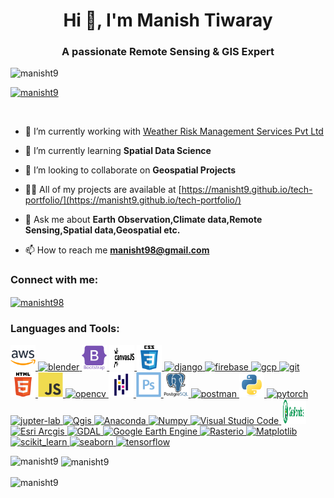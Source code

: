 <h1 align="center">Hi 👋, I'm Manish Tiwaray</h1>
<h3 align="center">A passionate Remote Sensing & GIS Expert</h3>

<p align="left"> <img src="https://komarev.com/ghpvc/?username=manisht9&label=Profile%20views&color=0e75b6&style=flat" alt="manisht9" /> </p>

<p align="left"> <a href="https://github.com/ryo-ma/github-profile-trophy"><img src="https://github-profile-trophy.vercel.app/?username=manisht9" alt="manisht9" /></a> </p>

<p align="left"> <a href="https://twitter.com/" target="blank"><img src="https://img.shields.io/twitter/follow/?logo=twitter&style=for-the-badge" alt="" /></a> </p>

- 🔭 I’m currently working with [Weather Risk Management Services Pvt Ltd](https://wrmsglobal.com/)

- 🌱 I’m currently learning **Spatial Data Science**

- 👯 I’m looking to collaborate on **Geospatial Projects**

- 👨‍💻 All of my projects are available at [https://manisht9.github.io/tech-portfolio/](https://manisht9.github.io/tech-portfolio/)

- 💬 Ask me about **Earth Observation,Climate data,Remote Sensing,Spatial data,Geospatial etc.**

- 📫 How to reach me **manisht98@gmail.com**

<h3 align="left">Connect with me:</h3>
<p align="left">
<a href="https://linkedin.com/in/manisht98" target="blank"><img align="center" src="https://raw.githubusercontent.com/rahuldkjain/github-profile-readme-generator/master/src/images/icons/Social/linked-in-alt.svg" alt="manisht98" height="30" width="40" /></a>
</p>

<h3 align="left">Languages and Tools:</h3>
<p align="left"> <a href="https://aws.amazon.com" target="_blank" rel="noreferrer"> <img src="https://raw.githubusercontent.com/devicons/devicon/master/icons/amazonwebservices/amazonwebservices-original-wordmark.svg" alt="aws" width="40" height="40"/> </a> <a href="https://www.blender.org/" target="_blank" rel="noreferrer"> <img src="https://download.blender.org/branding/community/blender_community_badge_white.svg" alt="blender" width="40" height="40"/> </a> <a href="https://getbootstrap.com" target="_blank" rel="noreferrer"> <img src="https://raw.githubusercontent.com/devicons/devicon/master/icons/bootstrap/bootstrap-plain-wordmark.svg" alt="bootstrap" width="40" height="40"/> </a> <a href="https://canvasjs.com" target="_blank" rel="noreferrer"> <img src="https://raw.githubusercontent.com/Hardik0307/Hardik0307/master/assets/canvasjs-charts.svg" alt="canvasjs" width="40" height="40"/> </a> <a href="https://www.w3schools.com/css/" target="_blank" rel="noreferrer"> <img src="https://raw.githubusercontent.com/devicons/devicon/master/icons/css3/css3-original-wordmark.svg" alt="css3" width="40" height="40"/> </a> <a href="https://www.djangoproject.com/" target="_blank" rel="noreferrer"> <img src="https://cdn.worldvectorlogo.com/logos/django.svg" alt="django" width="40" height="40"/> </a> <a href="https://firebase.google.com/" target="_blank" rel="noreferrer"> <img src="https://www.vectorlogo.zone/logos/firebase/firebase-icon.svg" alt="firebase" width="40" height="40"/> </a> <a href="https://cloud.google.com" target="_blank" rel="noreferrer"> <img src="https://www.vectorlogo.zone/logos/google_cloud/google_cloud-icon.svg" alt="gcp" width="40" height="40"/> </a> <a href="https://git-scm.com/" target="_blank" rel="noreferrer"> <img src="https://www.vectorlogo.zone/logos/git-scm/git-scm-icon.svg" alt="git" width="40" height="40"/> </a> <a href="https://www.w3.org/html/" target="_blank" rel="noreferrer"> <img src="https://raw.githubusercontent.com/devicons/devicon/master/icons/html5/html5-original-wordmark.svg" alt="html5" width="40" height="40"/> </a> <a href="https://developer.mozilla.org/en-US/docs/Web/JavaScript" target="_blank" rel="noreferrer"> <img src="https://raw.githubusercontent.com/devicons/devicon/master/icons/javascript/javascript-original.svg" alt="javascript" width="40" height="40"/> </a> <a href="https://opencv.org/" target="_blank" rel="noreferrer"> <img src="https://www.vectorlogo.zone/logos/opencv/opencv-icon.svg" alt="opencv" width="40" height="40"/> </a> <a href="https://pandas.pydata.org/" target="_blank" rel="noreferrer"> <img src="https://raw.githubusercontent.com/devicons/devicon/2ae2a900d2f041da66e950e4d48052658d850630/icons/pandas/pandas-original.svg" alt="pandas" width="40" height="40"/> </a> <a href="https://www.photoshop.com/en" target="_blank" rel="noreferrer"> <img src="https://raw.githubusercontent.com/devicons/devicon/master/icons/photoshop/photoshop-line.svg" alt="photoshop" width="40" height="40"/> </a> <a href="https://www.postgresql.org" target="_blank" rel="noreferrer"> <img src="https://raw.githubusercontent.com/devicons/devicon/master/icons/postgresql/postgresql-original-wordmark.svg" alt="postgresql" width="40" height="40"/> </a> <a href="https://postman.com" target="_blank" rel="noreferrer"> <img src="https://www.vectorlogo.zone/logos/getpostman/getpostman-icon.svg" alt="postman" width="40" height="40"/> </a> <a href="https://www.python.org" target="_blank" rel="noreferrer"> <img src="https://raw.githubusercontent.com/devicons/devicon/master/icons/python/python-original.svg" alt="python" width="40" height="40"/> </a> <a href="https://pytorch.org/" target="_blank" rel="noreferrer"> <img src="https://www.vectorlogo.zone/logos/pytorch/pytorch-icon.svg" alt="pytorch" width="40" height="40"/> </a> <a href="https://jupyter.org/" target="_blank" rel="noreferrer"> <img src="https://www.svgrepo.com/show/353949/jupyter.svg" alt="jupter-lab" width="40" height="40"/> </a> <a href="https://www.qgis.org/en/site/" target="_blank" rel="noreferrer"> <img src="https://www.svgrepo.com/show/342141/qgis.svg" alt="Qgis" width="40" height="40"/>
</a> <a href="https://www.anaconda.com/" target="_blank" rel="noreferrer"> <img src="https://www.svgrepo.com/show/373523/conda.svg" alt="Anaconda" width="40" height="40"/>
</a> <a href="https://numpy.org/" target="_blank" rel="noreferrer"> <img src="https://www.svgrepo.com/show/373938/numpy.svg" alt="Numpy" width="40" height="40"/>
</a> <a href="https://code.visualstudio.com/" target="_blank" rel="noreferrer"> <img src="https://www.svgrepo.com/show/354522/visual-studio-code.svg" alt="Visual Studio Code" width="40" height="40"/>
</a> <a href="https://geopandas.org/en/stable/index.html" target="_blank" rel="noreferrer"> <img src="https://github.com/geopandas/geopandas/blob/main/doc/source/_static/logo/geopandas_logo_web.svg" alt="Geopandas" width="40" height="40"/>
</a> <a href="https://www.esri.com/en-us/home" target="_blank" rel="noreferrer"> <img src="https://allvectorlogo.com/img/2021/12/esri-logo-vector.png" alt="Esri Arcgis" width="40" height="40"/>
</a> <a href="https://gdal.org/" target="_blank" rel="noreferrer"> <img src="https://seekvectors.com/storage/images/503d842da1857151ca5a711be02a24ab.svg" alt="GDAL" width="40" height="40"/>
</a> <a href="https://earthengine.google.com/" target="_blank" rel="noreferrer"> <img src="https://cdn.icon-icons.com/icons2/1508/PNG/512/googleearth-engine_104576.png" alt="Google Earth Engine" width="40" height="40"/>
</a> <a href="https://rasterio.readthedocs.io/en/latest/" target="_blank" rel="noreferrer"> <img src="https://staging.rasters.io/wp-content/uploads/2018/09/logo_alternate.svg" alt="Rasterio" width="40" height="40"/>
</a> <a href="https://matplotlib.org/" target="_blank" rel="noreferrer"> <img src="https://seeklogo.com/images/M/matplotlib-logo-7676870AC0-seeklogo.com.png" alt="Matplotlib" width="40" height="40"/>
</a> <a href="https://scikit-learn.org/" target="_blank" rel="noreferrer"> <img src="https://upload.wikimedia.org/wikipedia/commons/0/05/Scikit_learn_logo_small.svg" alt="scikit_learn" width="40" height="40"/> </a> <a href="https://seaborn.pydata.org/" target="_blank" rel="noreferrer"> <img src="https://seaborn.pydata.org/_images/logo-mark-lightbg.svg" alt="seaborn" width="40" height="40"/> </a> <a href="https://www.tensorflow.org" target="_blank" rel="noreferrer"> <img src="https://www.vectorlogo.zone/logos/tensorflow/tensorflow-icon.svg" alt="tensorflow" width="40" height="40"/> </a> </p>

<p><img align="left" src="https://github-readme-stats.vercel.app/api/top-langs?username=manisht9&show_icons=true&locale=en&layout=compact" alt="manisht9" /></p>

<p>&nbsp;<img align="center" src="https://github-readme-stats.vercel.app/api?username=manisht9&show_icons=true&locale=en" alt="manisht9" /></p>

<p><img align="center" src="https://github-readme-streak-stats.herokuapp.com/?user=manisht9&" alt="manisht9" /></p>

